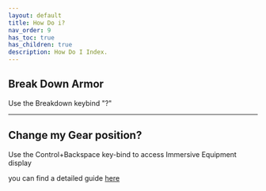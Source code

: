 ```yaml
---
layout: default
title: How Do i?
nav_order: 9
has_toc: true
has_children: true
description: How Do I Index.
---
```


## Break Down Armor

Use the Breakdown keybind "?"


---

## Change my Gear position?

Use the Control+Backspace key-bind to access Immersive Equipment display

you can find a detailed guide [here](../11-Mod-Deep-Dives/Immersive-Equipment-Display.html)
